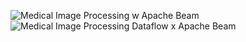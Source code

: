 ![Medical Image Processing w Apache Beam](https://github.com/user-attachments/assets/36d019bb-0d63-4f26-a71f-467f9d1e7fe2)
![Medical Image Processing Dataflow x Apache Beam](https://github.com/user-attachments/assets/c2f3e70b-7b22-4138-bd77-2cfcd59d5d1f)
